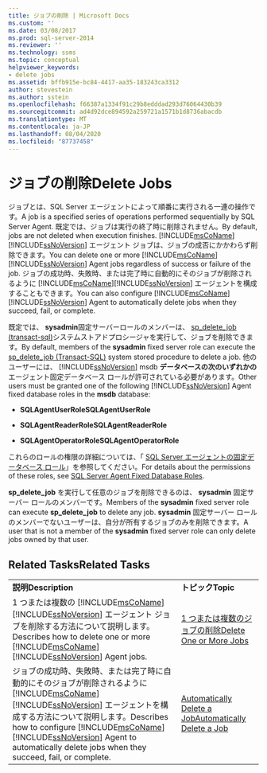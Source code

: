 ```yaml
---
title: ジョブの削除 | Microsoft Docs
ms.custom: ''
ms.date: 03/08/2017
ms.prod: sql-server-2014
ms.reviewer: ''
ms.technology: ssms
ms.topic: conceptual
helpviewer_keywords:
- delete jobs
ms.assetid: bffb915e-bc84-4417-aa35-183243ca3312
author: stevestein
ms.author: sstein
ms.openlocfilehash: f66387a1334f91c29b8edddad293d76064430b39
ms.sourcegitcommit: ad4d92dce894592a259721a1571b1d8736abacdb
ms.translationtype: MT
ms.contentlocale: ja-JP
ms.lasthandoff: 08/04/2020
ms.locfileid: "87737458"
---
```

# <a name="delete-jobs"></a><span data-ttu-id="bfb0a-102">ジョブの削除</span><span class="sxs-lookup"><span data-stu-id="bfb0a-102">Delete Jobs</span></span>
  <span data-ttu-id="bfb0a-103">ジョブとは、SQL Server エージェントによって順番に実行される一連の操作です。</span><span class="sxs-lookup"><span data-stu-id="bfb0a-103">A job is a specified series of operations performed sequentially by SQL Server Agent.</span></span> <span data-ttu-id="bfb0a-104">既定では、ジョブは実行の終了時に削除されません。</span><span class="sxs-lookup"><span data-stu-id="bfb0a-104">By default, jobs are not deleted when execution finishes.</span></span> <span data-ttu-id="bfb0a-105">[!INCLUDE[msCoName](../../includes/msconame-md.md)][!INCLUDE[ssNoVersion](../../includes/ssnoversion-md.md)] エージェント ジョブは、ジョブの成否にかかわらず削除できます。</span><span class="sxs-lookup"><span data-stu-id="bfb0a-105">You can delete one or more [!INCLUDE[msCoName](../../includes/msconame-md.md)][!INCLUDE[ssNoVersion](../../includes/ssnoversion-md.md)] Agent jobs regardless of success or failure of the job.</span></span> <span data-ttu-id="bfb0a-106">ジョブの成功時、失敗時、または完了時に自動的にそのジョブが削除されるように [!INCLUDE[msCoName](../../includes/msconame-md.md)][!INCLUDE[ssNoVersion](../../includes/ssnoversion-md.md)] エージェントを構成することもできます。</span><span class="sxs-lookup"><span data-stu-id="bfb0a-106">You can also configure [!INCLUDE[msCoName](../../includes/msconame-md.md)][!INCLUDE[ssNoVersion](../../includes/ssnoversion-md.md)] Agent to automatically delete jobs when they succeed, fail, or complete.</span></span>  
  
 <span data-ttu-id="bfb0a-107">既定では、 **sysadmin**固定サーバーロールのメンバーは、 [sp_delete_job &#40;transact-sql&#41;](/sql/relational-databases/system-stored-procedures/sp-delete-job-transact-sql)システムストアドプロシージャを実行して、ジョブを削除できます。</span><span class="sxs-lookup"><span data-stu-id="bfb0a-107">By default, members of the **sysadmin** fixed server role can execute the [sp_delete_job &#40;Transact-SQL&#41;](/sql/relational-databases/system-stored-procedures/sp-delete-job-transact-sql) system stored procedure to delete a job.</span></span> <span data-ttu-id="bfb0a-108">他のユーザーには、 [!INCLUDE[ssNoVersion](../../includes/ssnoversion-md.md)] msdb **データベースの次のいずれかの** エージェント固定データベース ロールが許可されている必要があります。</span><span class="sxs-lookup"><span data-stu-id="bfb0a-108">Other users must be granted one of the following [!INCLUDE[ssNoVersion](../../includes/ssnoversion-md.md)] Agent fixed database roles in the **msdb** database:</span></span>  
  
-   <span data-ttu-id="bfb0a-109">**SQLAgentUserRole**</span><span class="sxs-lookup"><span data-stu-id="bfb0a-109">**SQLAgentUserRole**</span></span>  
  
-   <span data-ttu-id="bfb0a-110">**SQLAgentReaderRole**</span><span class="sxs-lookup"><span data-stu-id="bfb0a-110">**SQLAgentReaderRole**</span></span>  
  
-   <span data-ttu-id="bfb0a-111">**SQLAgentOperatorRole**</span><span class="sxs-lookup"><span data-stu-id="bfb0a-111">**SQLAgentOperatorRole**</span></span>  
  
 <span data-ttu-id="bfb0a-112">これらのロールの権限の詳細については、「 [SQL Server エージェントの固定データベース ロール](sql-server-agent-fixed-database-roles.md)」を参照してください。</span><span class="sxs-lookup"><span data-stu-id="bfb0a-112">For details about the permissions of these roles, see [SQL Server Agent Fixed Database Roles](sql-server-agent-fixed-database-roles.md).</span></span>  
  
 <span data-ttu-id="bfb0a-113">**sp_delete_job** を実行して任意のジョブを削除できるのは、 **sysadmin** 固定サーバー ロールのメンバーです。</span><span class="sxs-lookup"><span data-stu-id="bfb0a-113">Members of the **sysadmin** fixed server role can execute **sp_delete_job** to delete any job.</span></span> <span data-ttu-id="bfb0a-114">**sysadmin** 固定サーバー ロールのメンバーでないユーザーは、自分が所有するジョブのみを削除できます。</span><span class="sxs-lookup"><span data-stu-id="bfb0a-114">A user that is not a member of the **sysadmin** fixed server role can only delete jobs owned by that user.</span></span>  
  
## <a name="related-tasks"></a><span data-ttu-id="bfb0a-115">Related Tasks</span><span class="sxs-lookup"><span data-stu-id="bfb0a-115">Related Tasks</span></span>  
  
|||  
|-|-|  
|<span data-ttu-id="bfb0a-116">**説明**</span><span class="sxs-lookup"><span data-stu-id="bfb0a-116">**Description**</span></span>|<span data-ttu-id="bfb0a-117">**トピック**</span><span class="sxs-lookup"><span data-stu-id="bfb0a-117">**Topic**</span></span>|  
|<span data-ttu-id="bfb0a-118">1 つまたは複数の [!INCLUDE[msCoName](../../includes/msconame-md.md)][!INCLUDE[ssNoVersion](../../includes/ssnoversion-md.md)] エージェント ジョブを削除する方法について説明します。</span><span class="sxs-lookup"><span data-stu-id="bfb0a-118">Describes how to delete one or more [!INCLUDE[msCoName](../../includes/msconame-md.md)][!INCLUDE[ssNoVersion](../../includes/ssnoversion-md.md)] Agent jobs.</span></span>|[<span data-ttu-id="bfb0a-119">1 つまたは複数のジョブの削除</span><span class="sxs-lookup"><span data-stu-id="bfb0a-119">Delete One or More Jobs</span></span>](delete-one-or-more-jobs.md)|  
|<span data-ttu-id="bfb0a-120">ジョブの成功時、失敗時、または完了時に自動的にそのジョブが削除されるように [!INCLUDE[msCoName](../../includes/msconame-md.md)][!INCLUDE[ssNoVersion](../../includes/ssnoversion-md.md)] エージェントを構成する方法について説明します。</span><span class="sxs-lookup"><span data-stu-id="bfb0a-120">Describes how to configure [!INCLUDE[msCoName](../../includes/msconame-md.md)][!INCLUDE[ssNoVersion](../../includes/ssnoversion-md.md)] Agent to automatically delete jobs when they succeed, fail, or complete.</span></span>|[<span data-ttu-id="bfb0a-121">Automatically Delete a Job</span><span class="sxs-lookup"><span data-stu-id="bfb0a-121">Automatically Delete a Job</span></span>](automatically-delete-a-job.md)|  
  
  
